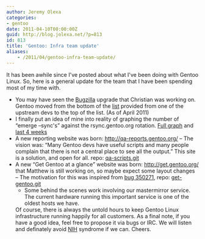 ```yaml
---
author: Jeremy Olexa
categories:
- gentoo
date: 2011-04-10T00:00:00Z
guid: http://blog.jolexa.net/?p=813
id: 813
title: 'Gentoo: Infra team update'
aliases:
    - /2011/04/gentoo-infra-team-update/
---
```


It has been awhile since I've posted about what I've been doing with Gentoo Linux. So, here is a general update for the team that I have been spending most of my time with.

  * You may have seen the [Bugzilla][1] upgrade that Christian was working on. Gentoo moved from the bottom of the [list][2] provided from one of the upstream devs to the top of the list. (As of April 2011)
  * I finally put an idea of mine into reality of graphing the number of &#8220;emerge &#8211;sync's&#8221; against the rsync.gentoo.org rotation. [Full graph][3] and [last 4 weeks][4]
  * A new reporting website was born: <http://qa-reports.gentoo.org/> &#8211; The vision was: &#8220;Many Gentoo devs have useful scripts and many people complain that there is not a central place to see all the output.&#8221; This site is a solution, and open for all. repo: [qa-scripts.git][5]
  * A new &#8220;Get Gentoo at a glance&#8221; website was born: <http://get.gentoo.org/> that Matthew is still working on, so maybe expect some layout changes &#8211; The motivation for this was inspired from [bug 350271][6], repo: [get-gentoo.git][7] 
      * Some behind the scenes work involving our mastermirror service. The current hardware running this important service is one of the oldest hosts we have.</ul> 
    Of course, there is always the untold hours to keep Gentoo Linux infrastructure running happily for all customers. As a final note, if you have a good idea, feel free to propose it via bugs or IRC. We will listen and definately avoid [NIH][8] syndrome if we can. Cheers.

 [1]: http://bugs.gentoo.org
 [2]: http://lpsolit.wordpress.com/bugzilla-usage-worldwide/
 [3]: http://mirrorstats.gentoo.org/rsync/rsync-usage.png
 [4]: http://mirrorstats.gentoo.org/rsync/rsync-usage-last4weeks.png
 [5]: http://git.overlays.gentoo.org/gitweb/?p=proj/qa-scripts.git;a=summary
 [6]: https://bugs.gentoo.org/show_bug.cgi?id=350271
 [7]: http://git.overlays.gentoo.org/gitweb/?p=proj/get-gentoo.git;a=summary
 [8]: http://en.wikipedia.org/wiki/NIH_syndrome